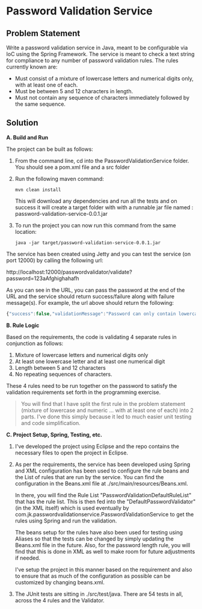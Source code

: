 # Password Validation Service

## Problem Statement
Write a password validation service in Java, meant to be configurable via IoC using the Spring Framework. The service is meant to check a text string for compliance to any number of password validation rules.
The rules currently known are:

* Must consist of a mixture of lowercase letters and numerical digits only, with at least one of each.
* Must be between 5 and 12 characters in length.
* Must not contain any sequence of characters immediately followed by the same sequence.

## Solution
**A. Build and Run**

The project can be built as follows:

1. From the command line, cd into the PasswordValidationService folder. You should see a pom.xml file and a src folder

2. Run the following maven command:
    ```
    mvn clean install
    ```
	This will download any dependencies and run all the tests and on success it will create a target 	folder with with a runnable jar file named : password-validation-service-0.0.1.jar

3. To run the project you can now run this command from the same location: 
     ```
    java -jar target/password-validation-service-0.0.1.jar
	```

The service has been created using Jetty and you can test the service (on port 12000) by calling the following url: 

http://localhost:12000/passwordvalidator/validate?password=123aAfghighahafh

As you can see in the URL, you can pass the password at the end of the URL and the service should return success/failure along with failure message(s). For example, the url above should return the following:
```javascript
{"success":false,"validationMessage":"Password can only contain lowercase letters and numbers, Password must be between 5 and 12 characters in length, Password must not contain any repeating sequences of characters, "}
```

**B. Rule Logic**

Based on the requirements, the code is validating 4 separate rules in conjunction as follows:
1. Mixture of lowercase letters and numerical digits only
2. At least one lowercase letter and at least one numerical digit
3. Length between 5 and 12 characters
4. No repeating sequences of characters.

These 4 rules need to be run together on the password to satisfy the validation requirements set forth in the programming exercise.

>You will find that I have split the first rule in the problem statement (mixture of lowercase and numeric ... with at least one of each) into 2 parts. I've done this simply because it led to much easier unit testing and code simplification.

**C. Project Setup, Spring, Testing, etc.**

1. I've developed the project using Eclipse and the repo contains the necessary files to open the project in Eclipse. 


2. As per the requirements, the service has been developed using Spring and XML configuration has been used to configure the rule beans and the List of rules that are run by the service. You can find the configuration in the Beans.xml file at ./src/main/resources/Beans.xml. 

	In there, you will find the Rule List "PasswordValidationDefaultRuleList"  that has the rule list. This is then fed into the "DefaultPasswordValidator" (in the XML itself) which is used eventually by com.jk.passwordvalidationservice.PasswordValidationService to get the rules using Spring and run the validation.

	The beans setup for the rules have also been used for testing using Aliases so that the tests can be changed by simply updating the Beans.xml file in the future. Also, for the password length rule, you will find that this is done in XML as well to make room for future adjustments if needed.

	I've setup the project in this manner based on the requirement and also to ensure that as much of the configuration as possible can be customized by changing beans.xml.


3. The JUnit tests are sitting in ./src/test/java. There are 54 tests in all, across the 4 rules and the Validator. 